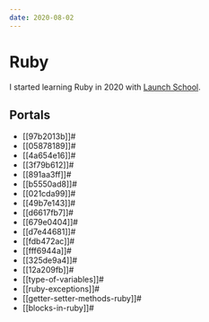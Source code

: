 ```yaml
---
date: 2020-08-02
---
```


# Ruby

I started learning Ruby in 2020 with [Launch
School](https://launchschool.com/).

## Portals

* [[97b2013b]]#
* [[05878189]]#
* [[4a654e16]]#
* [[3f79b612]]#
* [[891aa3ff]]#
* [[b5550ad8]]#
* [[021cda99]]#
* [[49b7e143]]#
* [[d6617fb7]]#
* [[679e0404]]#
* [[d7e44681]]#
* [[fdb472ac]]#
* [[fff6944a]]#
* [[325de9a4]]#
* [[12a209fb]]#
* [[type-of-variables]]#
* [[ruby-exceptions]]#
* [[getter-setter-methods-ruby]]#
* [[blocks-in-ruby]]#
